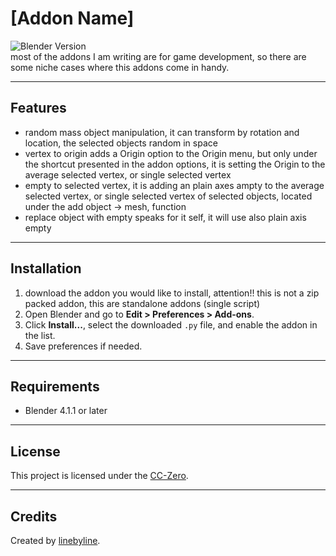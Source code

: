 # [Addon Name]

![Blender Version](https://img.shields.io/badge/Blender-4.1.1-blue.svg)  
most of the addons I am writing are for game development, so there are some niche cases where this addons come in handy.

---

## Features

- random mass object manipulation, it can transform by rotation and location, the selected objects random in space
- vertex to origin adds a Origin option to the Origin menu, but only under the shortcut presented in the addon options, it is setting the Origin to the average selected vertex, or single selected vertex
- empty to selected vertex, it is adding an plain axes ampty to the average selected vertex, or single selected vertex of selected objects, located under the add object -> mesh, function
- replace object with empty speaks for it self, it will use also plain axis empty

---

## Installation

1. download the addon you would like to install, attention!! this is not a zip packed addon, this are standalone addons (single script)
2. Open Blender and go to **Edit > Preferences > Add-ons**.
3. Click **Install...**, select the downloaded `.py` file, and enable the addon in the list.
4. Save preferences if needed.

---

## Requirements

- Blender 4.1.1 or later

---


## License

This project is licensed under the [CC-Zero](LICENSE).

---

## Credits

Created by [linebyline](https://github.com/knallerboy).
